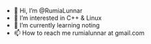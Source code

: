 - 👋 Hi, I’m @RumiaLunnar
- 👀 I’m interested in C++  & Linux
- 🌱 I’m currently learning noting
- 📫 How to reach me rumialunnar at gmail.com

<!---
RumiaLunnar/RumiaLunnar is a ✨ special ✨ repository because its `README.md` (this file) appears on your GitHub profile.
You can click the Preview link to take a look at your changes.
--->

